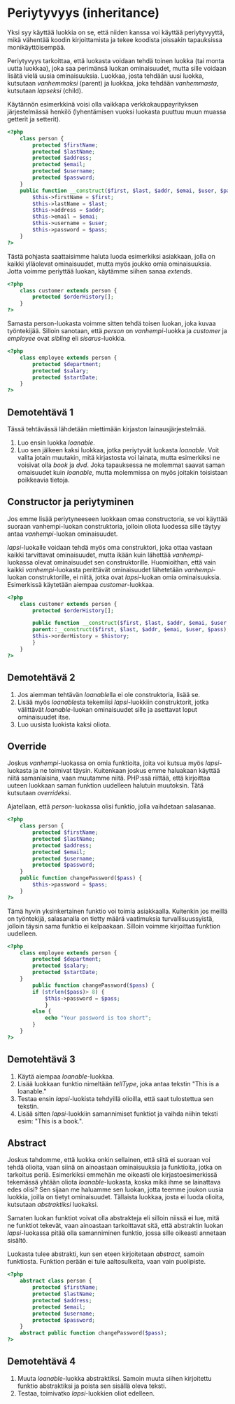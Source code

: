 # Periytyvyys (inheritance)

Yksi syy käyttää luokkia on se, että niiden kanssa voi käyttää periytyvyyttä, mikä vähentää koodin kirjoittamista ja tekee koodista joissakin tapauksissa monikäyttöisempää.

Periytyvyys tarkoittaa, että luokasta voidaan tehdä toinen luokka (tai monta uutta luokkaa), joka saa perimänsä luokan ominaisuudet, mutta sille voidaan lisätä vielä uusia ominaisuuksia. Luokkaa, josta tehdään uusi luokka, kutsutaan *vanhemmaksi* (parent) ja luokkaa, joka tehdään *vanhemmasta*, kutsutaan *lapseksi* (child).

Käytännön esimerkkinä voisi olla vaikkapa verkkokauppayrityksen järjestelmässä henkilö (lyhentämisen vuoksi luokasta puuttuu muun muassa getterit ja setterit). 

````php
<?php
    class person {
        protected $firstName;
        protected $lastName;
        protected $address;
        protected $email;
        protected $username;
        protected $password;
    }
    public function __construct($first, $last, $addr, $emai, $user, $pass) {
        $this->firstName = $first;
        $this->lastName = $last;
        $this->address = $addr;
        $this->email = $emai;
        $this->username = $user;
        $this->password = $pass; 
    }
?>
````

Tästä pohjasta saattaisimme haluta luoda esimerkiksi asiakkaan, jolla on kaikki ylläolevat ominaisuudet, mutta myös joukko omia ominaisuuksia. Jotta voimme periyttää luokan, käytämme siihen sanaa *extends*.

````php
<?php
    class customer extends person {
        protected $orderHistory[];
    }
?>
````

Samasta person-luokasta voimme sitten tehdä toisen luokan, joka kuvaa työntekijää. Silloin sanotaan, että *person* on *vanhempi*-luokka ja *customer* ja *employee* ovat *sibling* eli *sisarus*-luokkia.

````php
<?php
    class employee extends person {
        protected $department;
        protected $salary;
        protected $startDate;
    }
?>
````


## Demotehtävä 1

Tässä tehtävässä lähdetään miettimään kirjaston lainausjärjestelmää. 
1. Luo ensin luokka *loanable*. 
2. Luo sen jälkeen kaksi luokkaa, jotka periytyvät luokasta *loanable*. Voit valita jotain muutakin, mitä kirjastosta voi lainata, mutta esimerkiksi ne voisivat olla *book* ja *dvd*. Joka tapauksessa ne molemmat saavat saman omaisuudet kuin *loanable*, mutta molemmissa on myös joitakin toisistaan poikkeavia tietoja.

## Constructor ja periytyminen

Jos emme lisää periytyneeseen luokkaan omaa constructoria, se voi käyttää suoraan vanhempi-luokan construktoria, jolloin oliota luodessa sille täytyy antaa *vanhempi*-luokan ominaisuudet.

*lapsi*-luokalle voidaan tehdä myös oma construktori, joka ottaa vastaan kaikki tarvittavat ominaisuudet, mutta ikään kuin lähettää *vanhempi*-luokassa olevat ominaisuudet sen construktorille. Huomioithan, että vain kaikki *vanhempi*-luokasta perittävät ominaisuudet lähetetään *vanhempi*-luokan construktorille, ei niitä, jotka ovat *lapsi*-luokan omia ominaisuuksia. Esimerkissä käytetään aiempaa *customer*-luokkaa.

````php
<?php
    class customer extends person {
        protected $orderHistory[];

        public function __construct($first, $last, $addr, $emai, $user, $pass, $history) {
        parent::__construct($first, $last, $addr, $emai, $user, $pass);
        $this->orderHistory = $history;
        }
    }
?>
````

## Demotehtävä 2

1. Jos aiemman tehtävän *loanable*lla ei ole construktoria, lisää se.
2. Lisää myös *loanable*sta tekemiisi *lapsi*-luokkiin construktorit, jotka välittävät *loanable*-luokan ominaisuudet sille ja asettavat loput ominaisuudet itse.
3. Luo uusista luokista kaksi oliota.

## Override

Joskus *vanhempi*-luokassa on omia funktioita, joita voi kutsua myös *lapsi*-luokasta ja ne toimivat täysin. Kuitenkaan joskus emme haluakaan käyttää niitä samanlaisina, vaan muutamme niitä. PHP:ssä riittää, että kirjoittaa uuteen luokkaan saman funktion uudelleen halutuin muutoksin. Tätä kutsutaan *override*ksi.

Ajatellaan, että *person*-luokassa olisi funktio, jolla vaihdetaan salasanaa.

````php
<?php
    class person {
        protected $firstName;
        protected $lastName;
        protected $address;
        protected $email;
        protected $username;
        protected $password;
    }
    public function changePassword($pass) {
        $this->password = $pass;
    }
?>
````

Tämä hyvin yksinkertainen funktio voi toimia asiakkaalla. Kuitenkin jos meillä on työntekijä, salasanalla on tietty määrä vaatimuksia turvallisuussyistä, jolloin täysin sama funktio ei kelpaakaan. Silloin voimme kirjoittaa funktion uudelleen.

````php
<?php
    class employee extends person {
        protected $department;
        protected $salary;
        protected $startDate;
    }
        public function changePassword($pass) {
        if (strlen($pass)> 8) {
            $this->password = $pass;
            }
        else {
            echo "Your password is too short";
        }   
    }
?>
````

## Demotehtävä 3

1. Käytä aiempaa *loanable*-luokkaa.
2. Lisää luokkaan funktio nimeltään *tellType*, joka antaa tekstin "This is a loanable."
3. Testaa ensin *lapsi*-luokista tehdyillä olioilla, että saat tulostettua sen tekstin.
4. Lisää sitten *lapsi*-luokkiin samannimiset funktiot ja vaihda niihin teksti esim: "This is a book.".

## Abstract

Joskus tahdomme, että luokka onkin sellainen, että siitä ei suoraan voi tehdä olioita, vaan siinä on ainoastaan ominaisuuksia ja funktioita, jotka on tarkoitus periä. Esimerkiksi emmehän me oikeasti ole kirjastoesimerkissä tekemässä yhtään oliota *loanable*-luokasta, koska mikä ihme se lainattava edes olisi? Sen sijaan me haluamme sen luokan, jotta teemme joukon uusia luokkia, joilla on tietyt ominaisuudet. Tällaista luokkaa, josta ei luoda olioita, kutsutaan *abstraktiksi* luokaksi.

Samaten luokan funktiot voivat olla abstrakteja eli silloin niissä ei lue, mitä ne funktiot tekevät, vaan ainoastaan tarkoittavat sitä, että abstraktin luokan *lapsi*-luokassa pitää olla samanniminen funktio, jossa sille oikeasti annetaan sisältö. 

Luokasta tulee abstrakti, kun sen eteen kirjoitetaan *abstract*, samoin funktiosta. Funktion perään ei tule aaltosulkeita, vaan vain puolipiste.

````php
<?php
    abstract class person {
        protected $firstName;
        protected $lastName;
        protected $address;
        protected $email;
        protected $username;
        protected $password;
    }
    abstract public function changePassword($pass);
?>
````

## Demotehtävä 4

1. Muuta *loanable*-luokka abstraktiksi. Samoin muuta siihen kirjoitettu funktio abstraktiksi ja poista sen sisällä oleva teksti.
2. Testaa, toimivatko *lapsi*-luokkien oliot edelleen.